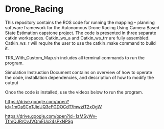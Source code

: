 # Drone_Racing

This repository contains the ROS code for running the mapping – planning software framework for the Autonomous Drone Racing Using Camera Based State Estimation capstone project. The code is presented in three separate catkin workspaces. 
Catkin_ws_a and Catkin_ws_trr are fully assembled.
Catkin_ws_r will require the user to use the catkin_make command to build it. 

TRR_With_Custom_Map.sh includes all terminal commands to run the program. 

Simulation Instruction Document contains on overview of how to operate the code, installation dependencies, and description of how to modify the output

Once the code is installed, use the videos below to run the program.

https://drive.google.com/open?id=1mOaSCpTJieUQ3cFGDOCdT7mwziT2xOgW

https://drive.google.com/open?id=1zMSyWv-TfmQJRrOvJVQmEUx24sPxNPSg
